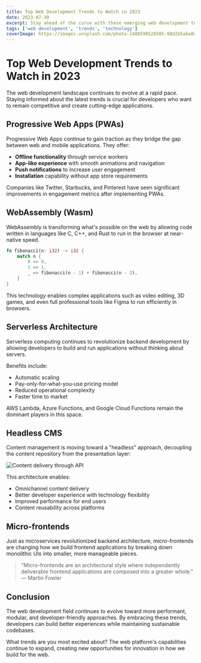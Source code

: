 ```yaml
---
title: Top Web Development Trends to Watch in 2023
date: 2023-07-30
excerpt: Stay ahead of the curve with these emerging web development technologies and methodologies.
tags: ['web development', 'trends', 'technology']
coverImage: https://images.unsplash.com/photo-1488590528505-98d2b5aba04b?auto=format&fit=crop&w=1200&q=80
---
```


# Top Web Development Trends to Watch in 2023

The web development landscape continues to evolve at a rapid pace. Staying informed about the latest trends is crucial for developers who want to remain competitive and create cutting-edge applications.

## Progressive Web Apps (PWAs)

Progressive Web Apps continue to gain traction as they bridge the gap between web and mobile applications. They offer:

- **Offline functionality** through service workers
- **App-like experience** with smooth animations and navigation
- **Push notifications** to increase user engagement
- **Installation** capability without app store requirements

Companies like Twitter, Starbucks, and Pinterest have seen significant improvements in engagement metrics after implementing PWAs.

## WebAssembly (Wasm)

WebAssembly is transforming what's possible on the web by allowing code written in languages like C, C++, and Rust to run in the browser at near-native speed.

```rust
fn fibonacci(n: i32) -> i32 {
    match n {
        0 => 0,
        1 => 1,
        _ => fibonacci(n - 1) + fibonacci(n - 2),
    }
}
```

This technology enables complex applications such as video editing, 3D games, and even full professional tools like Figma to run efficiently in browsers.

## Serverless Architecture

Serverless computing continues to revolutionize backend development by allowing developers to build and run applications without thinking about servers.

Benefits include:
- Automatic scaling
- Pay-only-for-what-you-use pricing model
- Reduced operational complexity
- Faster time to market

AWS Lambda, Azure Functions, and Google Cloud Functions remain the dominant players in this space.

## Headless CMS

Content management is moving toward a "headless" approach, decoupling the content repository from the presentation layer:

![Content delivery through API](https://images.unsplash.com/photo-1461749280684-dccba630e2f6?auto=format&fit=crop&w=1200&q=80)

This architecture enables:
- Omnichannel content delivery
- Better developer experience with technology flexibility
- Improved performance for end users
- Content reusability across platforms

## Micro-frontends

Just as microservices revolutionized backend architecture, micro-frontends are changing how we build frontend applications by breaking down monolithic UIs into smaller, more manageable pieces.

> "Micro-frontends are an architectural style where independently deliverable frontend applications are composed into a greater whole."
> — Martin Fowler

## Conclusion

The web development field continues to evolve toward more performant, modular, and developer-friendly approaches. By embracing these trends, developers can build better experiences while maintaining sustainable codebases.

What trends are you most excited about? The web platform's capabilities continue to expand, creating new opportunities for innovation in how we build for the web.
